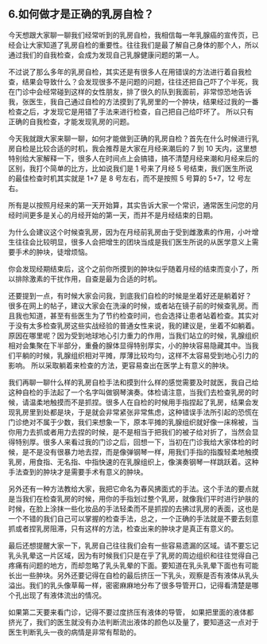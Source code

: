 ## 6.如何做才是正确的乳房自检？
今天想跟大家聊一聊我们经常听到的乳房自检，我相信每一年乳腺癌的宣传页，已经会让大家知道了乳房自检的重要性。往往我们是最了解自己身体的那个人，所以通过我们的自我检查，会成为发现自己乳腺健康问题的第一人。


不过说了那么多年的乳房自检，其实还是有很多人在用错误的方法进行着自我检查，结果会导致什么？会发现很多不是问题的问题，往往还把自己吓了个半死，我在门诊中会经常碰到这样的女性朋友，排了很久的队到我面前，非常惊恐地告诉我，张医生，我自己通过自检的方法摸到了乳房里的一个肿块，结果经过我的一番检查之后，才发现它是用错了手法来进行检查，自己把自己给吓坏了。 所以只有正确的自我检查，才能发现乳房的问题。


今天我就跟大家来聊一聊，如何才能做到正确的乳房自检？首先在什么时候进行乳房自检是比较合适的时机，我会推荐是大家在月经来潮后的 7 到 10 天内，这里想特别给大家解释一下，很多人在时间点上会搞错，搞不清楚月经来潮和月经来后的区别，我打个简单的比方，比如说我们是 1 号来了月经 5 号结束，我们医生所说的最佳检查时机其实就是 1+7 是 8 号左右，而不是按照 5 号算的 5+7，12 号左右。 


所有是以按照月经来的第一天开始算，其实告诉大家一个常识，通常医生问您的月经时间更多是关心的月经开始的第一天，而并不是月经结束的日期。


为什么会建议这个时候查乳房，因为在月经前乳房由于受到雌激素的作用，小叶增生往往会比较明显，很多人会把增生的团块当成是我们医生所说的从医学意义上需要手术的肿块，徒增烦恼。


你会发现经期结束后，这个之前你所摸到的肿块似乎随着月经的结束而变小了，所以排除激素的干扰作用，自查是最为合适的时机。


还要提到一点，有时候大家会问我，到底我们自检的时候是坐着好还是躺着好？ 很多在网上的帖子，建议大家会在洗澡的时候，或者站在镜子前的时候查乳房。而且我也知道，甚至有些医生为了节约检查时间，也会选择让患者站着检查。其实对于没有太多检查乳房这些实战经验的普通女性来说，我的建议是，坐着不如躺着。原因在哪里呢？因为受到地球地心引力重力的作用，当我们站立的时候，乳腺组织相对会集聚在下半部分，重叠的腺体显得特别厚实，小的肿块容易隐藏其中。当我们平躺的时候，乳腺组织相对平摊，厚薄比较均匀，这样不太容易受到地心引力的影响。 所以采取躺着来检查的方法，更容易查出在医学上有意义的肿块。


我们再聊一聊什么样的乳房自检手法和摸到什么样的感觉需要及时就医，我自己给这种自检的手法起了一个名字叫做钢琴演奏。体检请注意，当我们去检查乳房的时候，请温柔地触摸而不是抓捏。很多人在自检的时候用手指捏起了乳房，结果会发现乳房里到处都是块，于是就会非常紧张非常焦虑，这种错误手法所引起的恐慌在门诊绝对不属于少数，我们来想象一下，原本平摊的乳腺组织就好像一床棉被，当你用力去抓或者用力去捏的时候，是不是相当于把我们的被子给对折了，当然会显得特别厚。很多人来看过我的门诊之后，回想一下，当初在门诊我给大家体检的时候，是不是没有很暴力地去捏，而是像弹钢琴一样，用我们手指的指腹轻柔地触摸乳房，用食指、无名指、中指快速的在乳腺组织上，像演奏钢琴一样跳跃着。这种手法查到的肿块才是需要手术有意义的肿块。


另外还有一种方法教给大家，我把它命名为春风拂面式的手法。这个手法的要点就是当我们在检查乳房的时候，用你的手指划过整个乳房，就像我们平时进行护肤的时候，在脸上涂抹一些化妆品的手法轻柔而不是抓捏的去拂过乳房的表面，这也是一个不错的我们自己可以掌握的检查手法，总之，一个正确的手法就是不要去刻意抓或者捏乳房阻滞，只有这样的方法，检查出来的肿块才是真正有意义的。 


最后还想提醒大家一下，乳房自己往往我们会有一些容易遗漏的区域。请不要忘记乳头乳晕这一片区域，因为有时候我们只是在乎了乳房的周边组织和往往觉得自己疼痛有问题的地方，而却忽略了乳头乳晕的下面。要知道在乳头乳晕下面也有可能长出一些肿块。另外还要记得在自检的最后挤压一下乳头，观察是否有液体从乳头溢出。我们的乳头像草莓一样，密密麻麻地分布了很多导管开口，记得看清楚是哪个孔出现了有液体流出的情况。 


如果第二天要来看门诊，记得不要过度挤压有液体的导管， 如果把里面的液体都挤光了，我们的医生就没有办法判断流出液体的颜色以及量了，要知道这一点对于医生判断乳头一夜的病情是非常有帮助的。 

